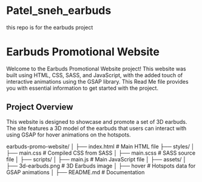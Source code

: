 # Patel_sneh_earbuds
this repo is for the earbuds project 

# Earbuds Promotional Website
Welcome to the Earbuds Promotional Website project! This website was built using HTML, CSS, SASS, and JavaScript, with the added touch of interactive animations using the GSAP library. This Read Me file provides you with essential information to get started with the project.

## Project Overview
This website is designed to showcase and promote a set of 3D earbuds. The site features a 3D model of the earbuds that users can interact with using GSAP for hover animations on the hotspots.

earbuds-promo-website/
│
├── index.html              # Main HTML file
├── styles/
│   ├── main.css            # Compiled CSS from SASS
│   ├── main.scss           # SASS source file
│
├── scripts/
│   ├── main.js             # Main JavaScript file
│
├── assets/
│   ├── 3d-earbuds.png      # 3D Earbuds image
│   ├── hover               # Hotspots data for GSAP animations
│
├── README.md               # Documentation




